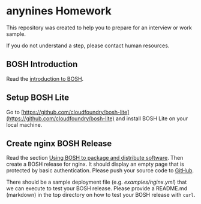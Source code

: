 # anynines Homework

This repository was created to help you to prepare for an interview or work sample.

If you do not understand a step, please contact human resources.

## BOSH Introduction

Read the [introduction to BOSH](https://bosh.io/docs#intro).

## Setup BOSH Lite

Go to [https://github.com/cloudfoundry/bosh-lite](https://github.com/cloudfoundry/bosh-lite) and install BOSH Lite on your local machine.

## Create nginx BOSH Release

Read the section [Using BOSH to package and distribute software](https://bosh.io/docs#release).
Then create a BOSH release for nginx. It should display an empty page that is protected by basic authentication.
Please push your source code to [GitHub](https://github.com/).

There should be a sample deployment file (e.g. *examples/nginx.yml*) that we can execute to test your BOSH release.
Please provide a README.md (markdown) in the top directory on how to test your BOSH release with `curl`.

